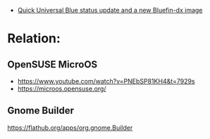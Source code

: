 - [Quick Universal Blue status update and a new Bluefin-dx image](https://youtu.be/m8skG4bOWSg)

# Relation:
## OpenSUSE MicroOS
- https://www.youtube.com/watch?v=PNEbSP81KH4&t=7929s
- https://microos.opensuse.org/

## Gnome Builder
https://flathub.org/apps/org.gnome.Builder

